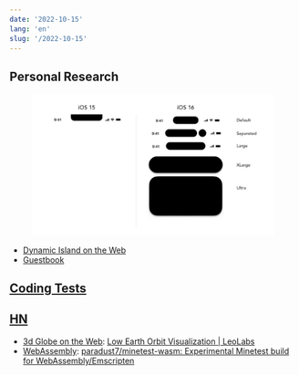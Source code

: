 ```yaml
---
date: '2022-10-15'
lang: 'en'
slug: '/2022-10-15'
---
```


## Personal Research


<figure>

![837555.jpg](./../.././docs/assets/837555.jpg)


</figure>

- [Dynamic Island on the Web](./../.././docs/pages/Dynamic%20Island%20on%20the%20Web.md)
- [Guestbook](./../.././docs/pages/Guestbook.md)

## [Coding Tests](./../.././docs/pages/Coding%20Tests.md)

## [HN](./../.././docs/pages/Hacker%20News.md)

- [3d Globe on the Web](./../.././docs/pages/3d%20Globe%20on%20the%20Web.md): [Low Earth Orbit Visualization | LeoLabs](https://platform.leolabs.space/visualization)
- [WebAssembly](./../.././docs/pages/WebAssembly.md): [paradust7/minetest-wasm: Experimental Minetest build for WebAssembly/Emscripten](https://github.com/paradust7/minetest-wasm)

<head>
  <html lang="en-US"/>
</head>
